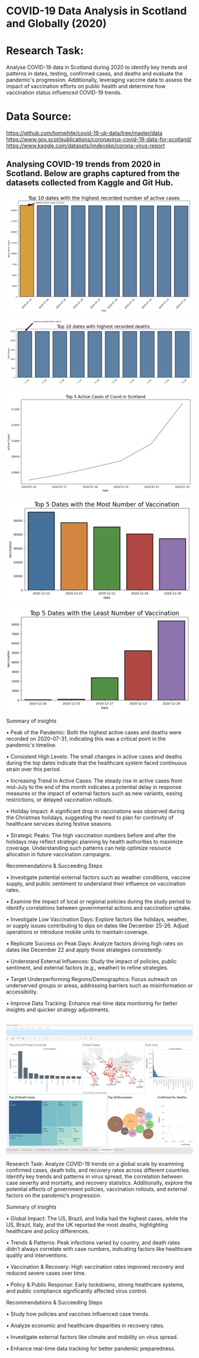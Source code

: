 # COVID-19 Data Analysis in Scotland and Globally (2020)

# Research Task: 
Analyse COVID-19 data in Scotland during 2020 to identify key trends and patterns in dates, testing, confirmed cases, and deaths and evaluate the pandemic's progression. Additionally, leveraging vaccine data to assess the impact of vaccination efforts on public health and determine how vaccination status influenced COVID-19 trends.

# Data Source: 
https://github.com/tomwhite/covid-19-uk-data/tree/master/data
https://www.gov.scot/publications/coronavirus-covid-19-data-for-scotland/
https://www.kaggle.com/datasets/imdevskp/corona-virus-report

## Analysing COVID-19 trends from 2020 in Scotland. Below are graphs captured from the datasets collected from Kaggle and Git Hub.
![image alt](https://github.com/stanley-fok/COVID-19-Data-Visualisation/blob/a905f2ccdd63c124c184acb48d2c959eb57b29dd/1.png)

![image alt](https://github.com/stanley-fok/COVID-19-Data-Visualisation/blob/01525830dbe5057412dd31587341de74f969e653/2.png)

![image alt](https://github.com/stanley-fok/COVID-19-Data-Visualisation/blob/01525830dbe5057412dd31587341de74f969e653/3.png)

![image alt](https://github.com/stanley-fok/COVID-19-Data-Visualisation/blob/01525830dbe5057412dd31587341de74f969e653/4.png)

![image alt](https://github.com/stanley-fok/COVID-19-Data-Visualisation/blob/01525830dbe5057412dd31587341de74f969e653/5.png)


Summary of insights  

• Peak of the Pandemic: Both the highest active cases and deaths were recorded on 2020-07-31, indicating this was a critical point in the pandemic's timeline.

• Consistent High Levels: The small changes in active cases and deaths during the top dates indicate that the healthcare system faced continuous strain over this period.

• Increasing Trend in Active Cases: The steady rise in active cases from mid-July to the end of the month indicates a potential delay in response measures or the impact of external factors such as new variants, easing restrictions, or delayed vaccination rollouts.

• Holiday Impact: A significant drop in vaccinations was observed during the Christmas holidays, suggesting the need to plan for continuity of healthcare services during festive seasons.

• Strategic Peaks: The high vaccination numbers before and after the holidays may reflect strategic planning by health authorities to maximize coverage. Understanding such patterns can help optimize resource allocation in future vaccination campaigns.



Recommendations & Succeeding Steps

• Investigate potential external factors such as weather conditions, vaccine supply, and public sentiment to understand their influence on vaccination rates.

• Examine the impact of local or regional policies during the study period to identify correlations between governmental actions and vaccination uptake.

• Investigate Low Vaccination Days: Explore factors like holidays, weather, or supply issues contributing to dips on dates like December 25-26. Adjust operations or introduce mobile units to maintain coverage.

• Replicate Success on Peak Days: Analyze factors driving high rates on dates like December 22 and apply those strategies consistently.

• Understand External Influences: Study the impact of policies, public sentiment, and external factors (e.g., weather) to refine strategies.

• Target Underperforming Regions/Demographics: Focus outreach on underserved groups or areas, addressing barriers such as misinformation or accessibility.

• Improve Data Tracking: Enhance real-time data monitoring for better insights and quicker strategy adjustments.



##

##
![image alt](https://github.com/stanley-fok/COVID-19-Data-Visualisation/blob/586058514523c492dd205b9d488399e25d171526/img4.png)


Research Task:
Analyze COVID-19 trends on a global scale by examining confirmed cases, death tolls, and recovery rates across different countries. Identify key trends and patterns in virus spread, the correlation between case severity and mortality, and recovery statistics. Additionally, explore the potential effects of government policies, vaccination rollouts, and external factors on the pandemic’s progression.

Summary of insights

• Global Impact: The US, Brazil, and India had the highest cases, while the US, Brazil, Italy, and the UK reported the most deaths, highlighting healthcare and policy differences.

• Trends & Patterns: Peak infections varied by country, and death rates didn’t always correlate with case numbers, indicating factors like healthcare quality and interventions.

• Vaccination & Recovery: High vaccination rates improved recovery and reduced severe cases over time.

• Policy & Public Response: Early lockdowns, strong healthcare systems, and public compliance significantly affected virus control.


Recommendations & Succeeding Steps

• Study how policies and vaccines influenced case trends.

• Analyze economic and healthcare disparities in recovery rates.

• Investigate external factors like climate and mobility on virus spread.

• Enhance real-time data tracking for better pandemic preparedness.
